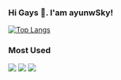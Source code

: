 ### Hi Gays 👋. I'am ayunwSky!

[![Top Langs](https://github-readme-stats.vercel.app/api/top-langs/?username=ayunwSky&layout=compact)](https://github.com/ayunwSky/github-readme-stats)


### Most Used
![](https://img.shields.io/badge/-Python-blue?style=flat-square&logo=Python)
![](https://img.shields.io/badge/-Kubernetes-blue?style=flat-square&logo=Kubernetes)
![](https://img.shields.io/badge/-CI/CD-blue?style=flat-square&logo=CI/CD)

<!--
**ayunwSky/ayunwSky** is a ✨ _special_ ✨ repository because its `README.md` (this file) appears on your GitHub profile.

Here are some ideas to get you started:

- 🔭 I’m currently working on ...
- 🌱 I’m currently learning ...
- 👯 I’m looking to collaborate on ...
- 🤔 I’m looking for help with ...
- 💬 Ask me about ...
- 📫 How to reach me: ...
- 😄 Pronouns: ...
- ⚡ Fun fact: ...
-->
